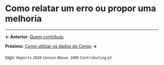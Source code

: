 # Como relatar um erro ou propor uma melhoria

---

**← Anterior**: <a href="https://hackmd.io/@querido-diario/report-census-qd-2020-contributors-pt" target="_self">Quem contribuiu</a>

**Próximo:** <a href="https://hackmd.io/@querido-diario/report-census-qd-2020-data-pt" target="_self">Como utilizar os dados do Censo</a> **→**

###### tags: `Reports` `2020` `Census` `Above 100k` `Contributing` `pt`
